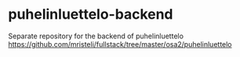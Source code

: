 # puhelinluettelo-backend
Separate repository for the backend of puhelinluettelo https://github.com/mristeli/fullstack/tree/master/osa2/puhelinluettelo
